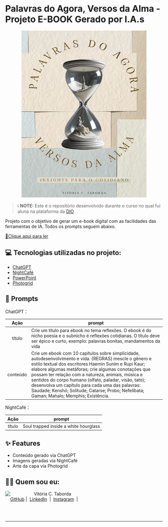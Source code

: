 # Palavras do Agora, Versos da Alma - Projeto E-BOOK Gerado por I.A.s

<p align="center">
<img 
    src="https://github.com/vicataborda/e-book-palavras-do-agora-versos-da-alma-Vitoria-C-Taborda/blob/main/Ebook%20-%20Palavras%20do%20Agora%2C%20Versos%20da%20Alma.jpg"
    width="400"  
/>
</p>

 > ℹ️ **NOTE:** Este é o repositório desenvolvido durante o curso no qual fui aluna na plataforma da [DIO](https://dio.me)

Projeto com o objetivo de gerar um e-book digital com as facilidades das ferramentas de IA. Todos os prompts
seguem abaixo.

<a href="https://github.com/vicataborda/e-book-palavras-do-agora-versos-da-alma-Vitoria-C-Taborda/blob/main/Ebook%20-%20Palavras%20do%20agora%2C%20versos%20da%20alma.pdf" title="View PDF now"> 📕Clique aqui para ler</a>

## 💻 Tecnologias utilizadas no projeto:

- [ChatGPT](https://chat.openai.com/) 
- [NightCafé](https://creator.nightcafe.studio/)
- [PowerPoint](https://www.microsoft.com/en/microsoft-365/powerpoint)
- [Photogrid](https://www.photogrid.app/pt/)

## 🧠 Prompts


ChatGPT：

|   Ação   | prompt                                                                                                                                                                                                                                                                         |
| :------: | ------------------------------------------------------------------------------------------------------------------------------------------------------------------------------------------------------------------------------------------------------------------------------ |
|  título  | Crie um título para ebook no tema reflexões. O ebook é do nicho poesia e o subnicho é reflexões cotidianas. O título deve ser épico e curto, exemplo: palavras bonitas, mandamentos da vida  |                                                      |
| conteúdo | Crie um ebook com 10 capítulos sobre simplicidade, autodesenvolvimento e vida. {REGRAS} mescle o gênero e estilo textual dos escritores Haemin Sunim e Rupi Kaur; elabore algumas metáforas; crie algumas conotações que possam ter relação com a natureza, animais, música e sentidos do corpo humano (olfato, paladar, visão, tato); desenvolva um capítulo para cada uma das palavras: Saudade; Kenshō; Solitude; Catarse; Probo; Nefelíbata; Gaman; Mahalo; Memphis; Existência. |


NightCafé：

|  Ação  | prompt                                                                                 |
| :----: | -------------------------------------------------------------------------------------- |
| título | Soul trapped inside a white hourglass |

## ✨ Features

- Conteúdo gerado via ChatGPT
- Imagens geradas via NightCafé
- Arte da capa via Photogrid


## 👨‍💻 Quem sou eu:

<p>
    <img 
      align=left 
      margin=10 
      width=80 
      src="https://avatars.githubusercontent.com/u/191050453?v=4"
    />
    <p>&nbsp&nbsp&nbspVitória C. Taborda<br>
    &nbsp&nbsp&nbsp
    <a href="https://github.com/vicataborda">
    GitHub</a>&nbsp;|&nbsp;
    <a href="https://www.linkedin.com/in/vitoriactaborda/">LinkedIn</a>
&nbsp;|&nbsp;
    <a href="https://www.instagram.com/imvictab/">
    Instagram</a>
&nbsp;|&nbsp;</p>
</p>
<br/><br/>
<p>

---
